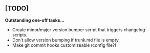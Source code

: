 ## [TODO]
**Outstanding one-off tasks...**
<p>

* Create minor/major version bumper script that triggers changelog scripts.
* Don't allow version bumping if trunk.md file is empty.
* Make git commit hooks customizeable (config file?)

</p>
